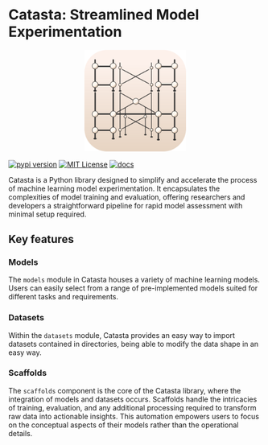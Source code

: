 # Catasta: Streamlined Model Experimentation

<p align="center">
    <img style="width: 40%" src="assets/catasta.svg">
</p>

[![pypi version](https://img.shields.io/pypi/v/catasta?logo=pypi)](https://pypi.org/project/catasta/)
[![MIT License](https://img.shields.io/badge/license-MIT-blue.svg?style=flat)](http://choosealicense.com/licenses/mit/)
[![docs](https://badgen.net/badge/readthedocs/documentation/blue)](https://catasta.readthedocs.io/en/latest/)

Catasta is a Python library designed to simplify and accelerate the process of machine learning model experimentation. It encapsulates the complexities of model training and evaluation, offering researchers and developers a straightforward pipeline for rapid model assessment with minimal setup required.

## Key features

### Models
The `models` module in Catasta houses a variety of machine learning models. Users can easily select from a range of pre-implemented models suited for different tasks and requirements.

### Datasets
Within the `datasets` module, Catasta provides an easy way to import datasets contained in directories, being able to modify the data shape in an easy way.

### Scaffolds
The `scaffolds` component is the core of the Catasta library, where the integration of models and datasets occurs. Scaffolds handle the intricacies of training, evaluation, and any additional processing required to transform raw data into actionable insights. This automation empowers users to focus on the conceptual aspects of their models rather than the operational details.

<!-- ## Getting started -->

<!-- To begin using Catasta, install the library using pip: -->

<!-- ```sh -->
<!-- pip install catasta -->
<!-- ``` -->
